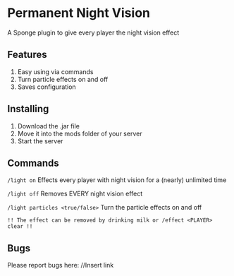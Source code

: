 # Permanent Night Vision
A Sponge plugin to give every player the night vision effect

## Features
1. Easy using via commands
2. Turn particle effects on and off
3. Saves configuration

## Installing
1. Download the .jar file
2. Move it into the mods folder of your server
3. Start the server

## Commands
`/light on` Effects every player with night vision for a (nearly) unlimited time

`/light off` Removes EVERY night vision effect

`/light particles <true/false>` Turn the particle effects on and off

    !! The effect can be removed by drinking milk or /effect <PLAYER> clear !!

## Bugs
Please report bugs here:
//Insert link